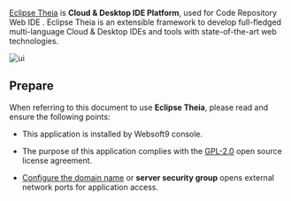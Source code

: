 [Eclipse Theia](https://theia-ide.org/) is **Cloud & Desktop IDE Platform**, used for Code Repository Web IDE . Eclipse Theia is an extensible framework to develop full-fledged multi-language Cloud & Desktop IDEs and tools with state-of-the-art web technologies.


![ui](https://libs.websoft9.com/Websoft9/DocsPicture/zh/theia/theia-gui-websoft9.jpg)


## Prepare

When referring to this document to use **Eclipse Theia**, please read and ensure the following points:

- This application is installed by Websoft9 console.

- The purpose of this application complies with the [GPL-2.0](https://opensource.org/licenses/GPL-2.0) open source license agreement.

- [Configure the domain name](./domain-set) or **server security group** opens external network ports for application access.